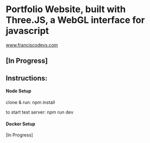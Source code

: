 # Portfolio Website, built with Three.JS, a WebGL interface for javascript

www.franciscodevs.com

## [In Progress]


## Instructions:

#### Node Setup
clone & run:
npm install

to start test server:
npm run dev



#### Docker Setup 
[In Progress]



